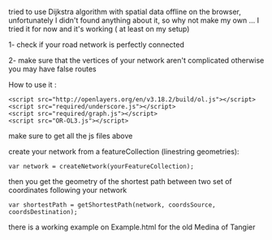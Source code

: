 tried to use Dijkstra algorithm with spatial data offline on the browser, unfortunately I didn't found anything about it,
so why not make my own ... I tried it for now and it's working ( at least on my setup)

1- check if your road network is perfectly connected

2- make sure that the vertices of your network aren't complicated otherwise you may have false routes

How to use it :

    <script src="http://openlayers.org/en/v3.18.2/build/ol.js"></script>
    <script src="required/underscore.js"></script>
    <script src="required/graph.js"></script>
    <script src="OR-OL3.js"></script>
    
  make sure to get all the js files above
  
  create your network from a featureCollection (linestring geometries):
  
    var network = createNetwork(yourFeatureCollection);
  
  then you get the geometry of the shortest path between two set of coordinates following your network
  
    var shortestPath = getShortestPath(network, coordsSource, coordsDestination);
  
  there is a working example on Example.html for the old Medina of Tangier
  
